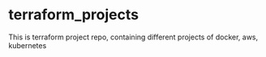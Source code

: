 # terraform_projects
This is terraform project repo, containing different projects of docker, aws, kubernetes
